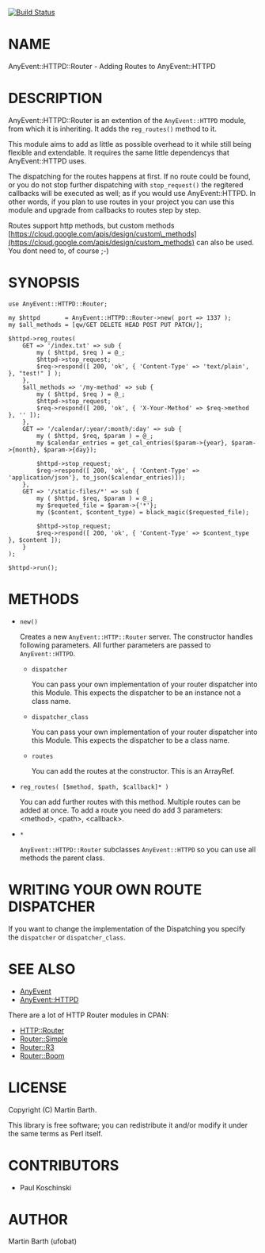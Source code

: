 [![Build Status](https://travis-ci.org/ufobat/p5-AnyEvent-HTTPD-Router.svg?branch=master)](https://travis-ci.org/ufobat/p5-AnyEvent-HTTPD-Router)
# NAME

AnyEvent::HTTPD::Router - Adding Routes to AnyEvent::HTTPD

# DESCRIPTION

AnyEvent::HTTPD::Router is an extention of the `AnyEvent::HTTPD` module, from which it is inheriting.
It adds the `reg_routes()` method to it.

This module aims to add as little as possible overhead to it while still being flexible and extendable.
It requires the same little dependencys that AnyEvent::HTTPD uses.

The dispatching for the routes happens at first. If no route could be found, or you do not stop further
dispatching with `stop_request()` the regitered callbacks will be executed as well; as if you would use
AnyEvent::HTTPD. In other words, if you plan to use routes in your project you can use this module and
upgrade from callbacks to routes step by step.

Routes support http methods, but custom methods [https://cloud.google.com/apis/design/custom\_methods](https://cloud.google.com/apis/design/custom_methods)
can also be used. You dont need to, of course ;-)

# SYNOPSIS

    use AnyEvent::HTTPD::Router;

    my $httpd       = AnyEvent::HTTPD::Router->new( port => 1337 );
    my $all_methods = [qw/GET DELETE HEAD POST PUT PATCH/];

    $httpd->reg_routes(
        GET => '/index.txt' => sub {
            my ( $httpd, $req ) = @_;
            $httpd->stop_request;
            $req->respond([ 200, 'ok', { 'Content-Type' => 'text/plain', }, "test!" ] );
        },
        $all_methods => '/my-method' => sub {
            my ( $httpd, $req ) = @_;
            $httpd->stop_request;
            $req->respond([ 200, 'ok', { 'X-Your-Method' => $req->method }, '' ]);
        },
        GET => '/calendar/:year/:month/:day' => sub {
            my ( $httpd, $req, $param ) = @_;
            my $calendar_entries = get_cal_entries($param->{year}, $param->{month}, $param->{day});

            $httpd->stop_request;
            $reg->respond([ 200, 'ok', { 'Content-Type' => 'application/json'}, to_json($calendar_entries)]);
        },
        GET => '/static-files/*' => sub {
            my ( $httpd, $req, $param ) = @_;
            my $requeted_file = $param->{'*'};
            my ($content, $content_type) = black_magic($requested_file);

            $httpd->stop_request;
            $req->respond([ 200, 'ok', { 'Content-Type' => $content_type }, $content ]);
        }
    );

    $httpd->run();

# METHODS

- `new()`

    Creates a new `AnyEvent::HTTP::Router` server. The constructor handles following parameters. All further parameters are passed to `AnyEvent::HTTPD`.

    - `dispatcher`

        You can pass your own implementation of your router dispatcher into this Module. This expects the dispatcher to be an instance not a class name.

    - `dispatcher_class`

        You can pass your own implementation of your router dispatcher into this Module. This expects the dispatcher to be a class name.

    - `routes`

        You can add the routes at the constructor. This is an ArrayRef.

- `reg_routes( [$method, $path, $callback]* )`

    You can add further routes with this method. Multiple routes can be added at once. To add a route
    you need do add 3 parameters: &lt;method>, &lt;path>, &lt;callback>.

- `*`

    `AnyEvent::HTTPD::Router` subclasses `AnyEvent::HTTPD` so you can use all methods the parent class.

# WRITING YOUR OWN ROUTE DISPATCHER

If you want to change the implementation of the Dispatching you specify the `dispatcher` or `dispatcher_class`.

# SEE ALSO

- [AnyEvent](https://metacpan.org/pod/AnyEvent)
- [AnyEvent::HTTPD](https://metacpan.org/pod/AnyEvent::HTTPD)

There are a lot of HTTP Router modules in CPAN:

- [HTTP::Router](https://metacpan.org/pod/HTTP::Router)
- [Router::Simple](https://metacpan.org/pod/Router::Simple)
- [Router::R3](https://metacpan.org/pod/Router::R3)
- [Router::Boom](https://metacpan.org/pod/Router::Boom)

# LICENSE

Copyright (C) Martin Barth.

This library is free software; you can redistribute it and/or modify
it under the same terms as Perl itself.

# CONTRIBUTORS

- Paul Koschinski

# AUTHOR

Martin Barth (ufobat)
